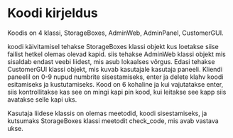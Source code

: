 # Koodi kirjeldus

Koodis on 4 klassi, StorageBoxes, AdminWeb, AdminPanel, CustomerGUI.

koodi käivitamisel tehakse StorageBoxes klassi objekt kus loetakse siise failist hetkel olemas olevad kapid.
siis tehakse AdminWeb klassi objekt mis sisaldab endast veebi liidest, mis asub lokaalses võrgus. Edasi tehakse CustomerGUI klassi objekt,
mis kuvab kasutajale kasutaja paneeli. Kliendi paneelil on 0-9 nupud numbrite sisestamiseks, enter ja delete klahv koodi esitamiseks ja kustutamiseks.
Kood on 6 kohaline ja kui vajutatakse enter, siis kontrollitakse kas see on mingi kapi pin kood, kui leitakse see kapp siis avatakse selle kapi uks.

Kasutaja liidese klassis on olemas meetodid, koodi sisestamiseks, ja kutsumaks StorageBoxes klassi meetodit check_code, mis avab vastava ukse.
